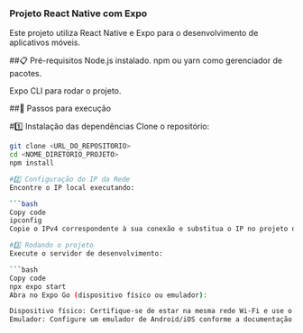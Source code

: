### Projeto React Native com Expo
Este projeto utiliza React Native e Expo para o desenvolvimento de aplicativos móveis.

##📋 Pré-requisitos
Node.js instalado.
npm ou yarn como gerenciador de pacotes.

Expo CLI para rodar o projeto.

##🚀 Passos para execução

#1️⃣ Instalação das dependências
Clone o repositório:

```bash 
git clone <URL_DO_REPOSITORIO>
cd <NOME_DIRETORIO_PROJETO>
npm install

#2️⃣ Configuração do IP da Rede
Encontre o IP local executando:

```bash
Copy code
ipconfig
Copie o IPv4 correspondente à sua conexão e substitua o IP no projeto nos arquivos como Overview.js, EstudantesScreen, DisciplinasScreen, ConceitosScreen ou outros arquivos de rede.

#3️⃣ Rodando o projeto
Execute o servidor de desenvolvimento:

```bash
Copy code
npx expo start
Abra no Expo Go (dispositivo físico ou emulador):

Dispositivo físico: Certifique-se de estar na mesma rede Wi-Fi e use o QR Code exibido.
Emulador: Configure um emulador de Android/iOS conforme a documentação do Expo.
